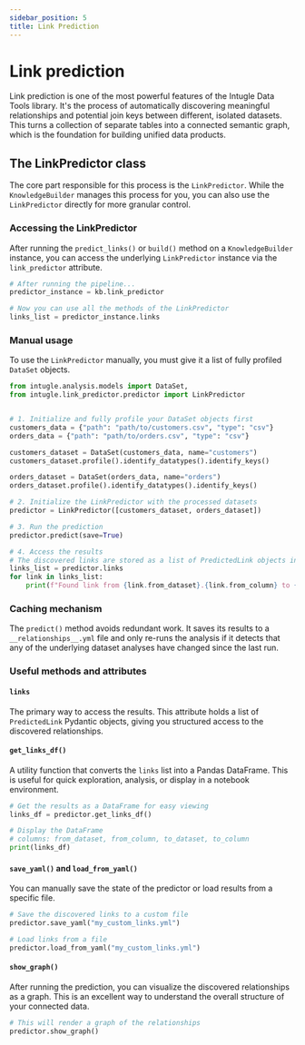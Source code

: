 ```yaml
---
sidebar_position: 5
title: Link Prediction
---
```


# Link prediction

Link prediction is one of the most powerful features of the Intugle Data Tools library. It's the process of automatically discovering meaningful relationships and potential join keys between different, isolated datasets. This turns a collection of separate tables into a connected semantic graph, which is the foundation for building unified data products.

## The LinkPredictor class

The core part responsible for this process is the `LinkPredictor`. While the `KnowledgeBuilder` manages this process for you, you can also use the `LinkPredictor` directly for more granular control.

### Accessing the LinkPredictor

After running the `predict_links()` or `build()` method on a `KnowledgeBuilder` instance, you can access the underlying `LinkPredictor` instance via the `link_predictor` attribute.

```python
# After running the pipeline...
predictor_instance = kb.link_predictor

# Now you can use all the methods of the LinkPredictor
links_list = predictor_instance.links
```

### Manual usage

To use the `LinkPredictor` manually, you must give it a list of fully profiled `DataSet` objects.

```python
from intugle.analysis.models import DataSet,
from intugle.link_predictor.predictor import LinkPredictor


# 1. Initialize and fully profile your DataSet objects first
customers_data = {"path": "path/to/customers.csv", "type": "csv"}
orders_data = {"path": "path/to/orders.csv", "type": "csv"}

customers_dataset = DataSet(customers_data, name="customers")
customers_dataset.profile().identify_datatypes().identify_keys()

orders_dataset = DataSet(orders_data, name="orders")
orders_dataset.profile().identify_datatypes().identify_keys()

# 2. Initialize the LinkPredictor with the processed datasets
predictor = LinkPredictor([customers_dataset, orders_dataset])

# 3. Run the prediction
predictor.predict(save=True)

# 4. Access the results
# The discovered links are stored as a list of PredictedLink objects in the `links` attribute
links_list = predictor.links
for link in links_list:
    print(f"Found link from {link.from_dataset}.{link.from_column} to {link.to_dataset}.{link.to_column}")
```

### Caching mechanism

The `predict()` method avoids redundant work. It saves its results to a `__relationships__.yml` file and only re-runs the analysis if it detects that any of the underlying dataset analyses have changed since the last run.

### Useful methods and attributes

#### `links`

The primary way to access the results. This attribute holds a list of `PredictedLink` Pydantic objects, giving you structured access to the discovered relationships.

#### `get_links_df()`

A utility function that converts the `links` list into a Pandas DataFrame. This is useful for quick exploration, analysis, or display in a notebook environment.

```python
# Get the results as a DataFrame for easy viewing
links_df = predictor.get_links_df()

# Display the DataFrame
# columns: from_dataset, from_column, to_dataset, to_column
print(links_df)
```

#### `save_yaml()` and `load_from_yaml()`

You can manually save the state of the predictor or load results from a specific file.

```python
# Save the discovered links to a custom file
predictor.save_yaml("my_custom_links.yml")

# Load links from a file
predictor.load_from_yaml("my_custom_links.yml")
```

#### `show_graph()`

After running the prediction, you can visualize the discovered relationships as a graph. This is an excellent way to understand the overall structure of your connected data.

```python
# This will render a graph of the relationships
predictor.show_graph()
```
